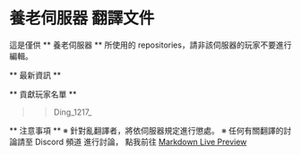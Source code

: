 # 養老伺服器 翻譯文件
這是僅供 ** 養老伺服器 ** 所使用的 repositories，請非該伺服器的玩家不要進行編輯。

** 最新資訊 **


** 貢獻玩家名單 **
>> Ding_1217_

** 注意事項 **
※ 針對亂翻譯者，將依伺服器規定進行懲處。
※ 任何有關翻譯的討論請至 Discord 頻道 進行討論， 點我前往 [Markdown Live Preview](https://discord.gg/D4zHfjsxbd)